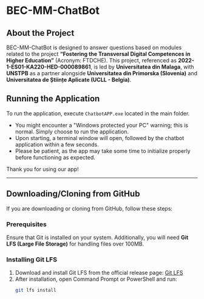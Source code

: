 # BEC-MM-ChatBot

## About the Project
BEC-MM-ChatBot is designed to answer questions based on modules related to the project **“Fostering the Transversal Digital Competences in Higher Education”** (Acronym: FTDCHE). This project, referenced as **2022-1-ES01-KA220-HED-000089861**, is led by **Universitatea din Malaga**, with **UNSTPB** as a partner alongside **Universitatea din Primorska (Slovenia)** and **Universitatea de Științe Aplicate (UCLL - Belgia)**.

## Running the Application
To run the application, execute `ChatbotAPP.exe` located in the main folder.

- You might encounter a "Windows protected your PC" warning; this is normal. Simply choose to run the application.
- Upon starting, a terminal window will open, followed by the chatbot application within a few seconds.
- Please be patient, as the app may take some time to initialize properly before functioning as expected.

Thank you for using our app!

---

## Downloading/Cloning from GitHub

If you are downloading or cloning from GitHub, follow these steps:

### Prerequisites
Ensure that Git is installed on your system. Additionally, you will need **Git LFS (Large File Storage)** for handling files over 100MB.

### Installing Git LFS
1. Download and install Git LFS from the official release page: [Git LFS](https://git-lfs.github.com/)
2. After installation, open Command Prompt or PowerShell and run:
   ```sh
   git lfs install
